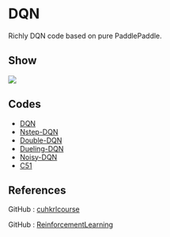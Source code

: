 # DQN

Richly DQN code based on pure PaddlePaddle.

## Show
![](../material/FlappyBird.gif)

## Codes
- [DQN](./dqn)
- [Nstep-DQN](./nstep_dqn)
- [Double-DQN](./double_dqn)
- [Dueling-DQN](./dueling_dqn)
- [Noisy-DQN](./dqn_noisy_networks)
- [C51](./categorical_dqn(C51))

## References
GitHub : [cuhkrlcourse](https://github.com/cuhkrlcourse)

GitHub : [ReinforcementLearning](https://github.com/yeyupiaoling/ReinforcementLearning)
